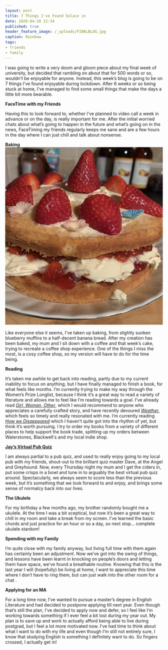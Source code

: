 ```yaml
---
layout: post
title: 7 Things I've Found Solace in
date: 2020-04-28 12:34
published: true
header_feature_image: /_uploads/FINALBLOG.jpg
caption: Rainbow
tags:  
- friends
- family
---
```

I was going to write a very doom and gloom piece about my final week of university, but decided that rambling on about that for 500 words or so, wouldn’t be enjoyable for anyone. Instead, this week’s blog is going to be on 7 things I’ve found enjoyable during lockdown. After 6 weeks or so being stuck at home, I’ve managed to find some small things that make the days a little bit more bearable.


**FaceTime with my Friends**

Having this to look forward to, whether I’ve planned to video call a week in advance or on the day, is really important for me. After the initial worried chats about what’s going to happen in the future and what’s going on in the news, FaceTiming my friends regularly keeps me sane and are a few hours in the day where I can just chill and talk about nonsense.

**Baking**
[![My attempt at a victoria sponge](/_uploads/cake.jpg)](/_uploads/cake.jpg)

Like everyone else it seems, I’ve taken up baking, from slightly sunken blueberry muffins to a half-decent banana bread. After my creation has been baked, my mum and I sit down with a coffee and that week’s cake, trying to recreate a coffee shop experience. One of the things I miss the most, is a cosy coffee shop, so my version will have to do for the time being.

**Reading**

It’s taken me awhile to get back into reading, partly due to my current inability to focus on anything, but I have finally managed to finish a book, for what feels like months. I’m currently trying to make my way through the Women’s Prize Longlist, because I think it’s a great way to read a variety of literature and allows me to feel like I’m reading towards a goal. I’ve already read _[Girl, Woman, Other][d2c7661a]_, which I would recommend to anyone who appreciates a carefully crafted story, and have recently devoured _[Weather][c349e48e]_, which feels so timely and really resonated with me. I’m currently reading _[How we Disappeared][5b45d1d0]_ which I haven’t quite got into the rhythm of yet, but think it’s worth pursuing. I try to order my books from a variety of different places to help support the book trade, splitting up my orders between Waterstones, Blackwell's and my local indie shop.

  [d2c7661a]: https://www.waterstones.com/book/girl-woman-other/bernardine-evaristo/9780241984994 "Girl, Woman, Other: Waterstones"
  [c349e48e]: https://blackwells.co.uk/bookshop/product/Weather-by-Jenny-Offill-author/9781783784769 "Weather: Blackwell's"
  [5b45d1d0]: https://blackwells.co.uk/bookshop/product/How-We-Disappeared-by-Jing-Jing-Lee-author/9781786074133 "How we Disappeared: Blackwell's"

**[Jay’s Virtual Pub Quiz][bf758279]**

  [bf758279]: https://www.youtube.com/channel/UCLcSqjJWHJeDWD_SbdorBRw "Jay’s Virtual Pub Quiz"

I am always partial to a pub quiz, and used to really enjoy going to my local pub with my friends, shout-out to the brilliant quiz master Dave, at the Angel and Greyhound. Now, every Thursday night my mum and I get the ciders in, put some crisps in a bowl and tune in to arguably the best virtual pub quiz around. Spectacularly, we always seem to score less than the previous week, but it’s something that we look forward to and enjoy, and brings some sense of normalcy back into our lives.

**The Ukulele**

For my birthday a few months ago, my brother randomly bought me a ukulele. At the time I was a bit sceptical, but now it’s been a great way to chill in my room and take a break from my screen. I’ve learned the basic chords and just practice for an hour or so a day, so next stop… complete ukulele stardom!

**Spending with my Family**

I’m quite close with my family anyway, but living full time with them again has certainly been an adjustment. Now we’ve got into the swing of things, and lessons have been learnt in knocking on people’s doors and letting them have space, we’ve found a breathable routine. Knowing that this is the last year I will (hopefully) be living at home, I want to appreciate this time where I don’t have to ring them, but can just walk into the other room for a chat .

**Applying for an MA**

For a long time now, I’ve wanted to pursue a master’s degree in English Literature and had decided to postpone applying till next year. Even though that’s still the plan, I’ve decided to apply now and defer, so I feel like I’m working towards something if I ever feel a bit lost during my year out. My plan is to save up and work to actually afford being able to live during postgrad, but I feel a lot more motivated now. I’ve had time to think about what I want to do with my life and even though I’m still not entirely sure, I know that studying English is something I definitely want to do. So fingers crossed, I actually get in!
